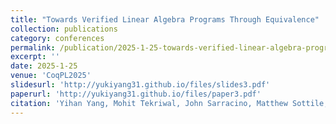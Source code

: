 ```yaml
---
title: "Towards Verified Linear Algebra Programs Through Equivalence"
collection: publications
category: conferences
permalink: /publication/2025-1-25-towards-verified-linear-algebra-programs-through-equivalence
excerpt: ''
date: 2025-1-25
venue: 'CoqPL2025'
slidesurl: 'http://yukiyang31.github.io/files/slides3.pdf'
paperurl: 'http://yukiyang31.github.io/files/paper3.pdf'
citation: 'Yihan Yang, Mohit Tekriwal, John Sarracino, Matthew Sottile, Ignacio Laguna. 2025. Towards Verified Linear Algebra Programs Through Equivalence accepted at Coq for Programming Languages (CoqPL) in POPL2025 https://popl25.sigplan.org/details/CoqPL-2025-papers/3/Towards-V erified-Linear-Algebra-Programs-Through-Equivalence'
---
```

